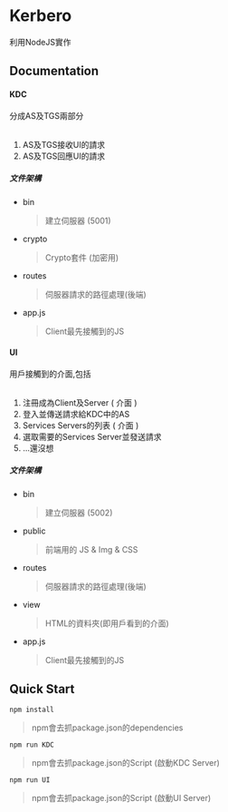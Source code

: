 # Kerbero

利用NodeJS實作

## Documentation

#### KDC
分成AS及TGS兩部分
<br><br>
 1. AS及TGS接收UI的請求
 2. AS及TGS回應UI的請求

##### 文件架構


 * bin
	> 建立伺服器 (5001)
 * crypto
 	> Crypto套件 (加密用)
 * routes
 	> 伺服器請求的路徑處理(後端)
 * app.js
 	> Client最先接觸到的JS

#### UI
用戶接觸到的介面,包括
<br><br>
 1. 注冊成為Client及Server ( 介面 )
 2. 登入並傳送請求給KDC中的AS
 3. Services Servers的列表 ( 介面 )
 4. 選取需要的Services Server並發送請求
 5. ...還沒想

##### 文件架構

 * bin
	> 建立伺服器 (5002)
 * public
 	> 前端用的 JS & Img & CSS
 * routes
 	> 伺服器請求的路徑處理(後端)
 * view
 	> HTML的資料夾(即用戶看到的介面)
 * app.js
 	> Client最先接觸到的JS


## Quick Start

```
npm install
```
> npm會去抓package.json的dependencies

```
npm run KDC
```
> npm會去抓package.json的Script (啟動KDC Server)


```
npm run UI
```
> npm會去抓package.json的Script (啟動UI Server)
